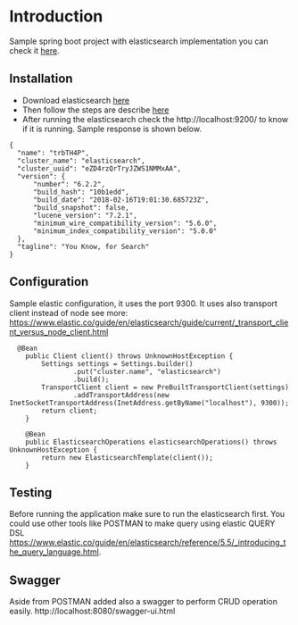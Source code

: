# Introduction
Sample spring boot project with elasticsearch implementation you can check it [here](https://www.elastic.co/).

## Installation
* Download elasticsearch [here](https://www.elastic.co/downloads)
* Then follow the steps are describe [here](https://www.elastic.co/downloads/elasticsearch)
* After running the elasticsearch check the http://localhost:9200/ to know if it is running. Sample response is shown below.
```
{
  "name": "trbTH4P",
  "cluster_name": "elasticsearch",
  "cluster_uuid": "eZD4rzQrTryJZWS1NMMxAA",
  "version": {
      "number": "6.2.2",
      "build_hash": "10b1edd",
      "build_date": "2018-02-16T19:01:30.685723Z",
      "build_snapshot": false,
      "lucene_version": "7.2.1",
      "minimum_wire_compatibility_version": "5.6.0",
      "minimum_index_compatibility_version": "5.0.0"
  },
  "tagline": "You Know, for Search"
}
```

## Configuration
Sample elastic configuration, it uses the port 9300. It uses also transport client instead of node see more: https://www.elastic.co/guide/en/elasticsearch/guide/current/_transport_client_versus_node_client.html
```
  @Bean
    public Client client() throws UnknownHostException {
        Settings settings = Settings.builder()
                .put("cluster.name", "elasticsearch")
                .build();
        TransportClient client = new PreBuiltTransportClient(settings)
                .addTransportAddress(new InetSocketTransportAddress(InetAddress.getByName("localhost"), 9300));
        return client;
    }

    @Bean
    public ElasticsearchOperations elasticsearchOperations() throws UnknownHostException {
        return new ElasticsearchTemplate(client());
    }
```
## Testing
Before running the application make sure to run the elasticsearch first. You could use other tools like POSTMAN to make query using elastic QUERY DSL https://www.elastic.co/guide/en/elasticsearch/reference/5.5/_introducing_the_query_language.html.

## Swagger
Aside from POSTMAN added also a swagger to perform CRUD operation easily. http://localhost:8080/swagger-ui.html
